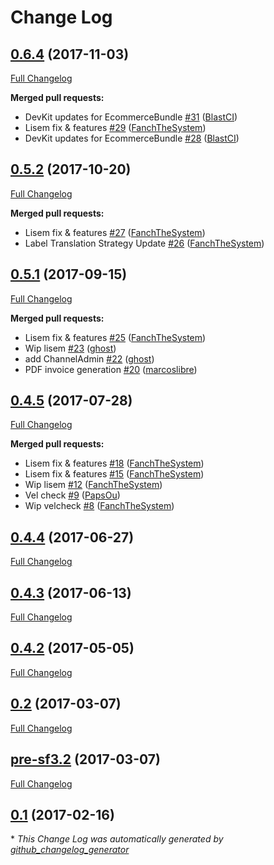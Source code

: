 # Change Log

## [0.6.4](https://github.com/libre-informatique/EcommerceBundle/tree/0.6.4) (2017-11-03)
[Full Changelog](https://github.com/libre-informatique/EcommerceBundle/compare/0.5.2...0.6.4)

**Merged pull requests:**

- DevKit updates for EcommerceBundle [\#31](https://github.com/libre-informatique/EcommerceBundle/pull/31) ([BlastCI](https://github.com/BlastCI))
- Lisem fix & features [\#29](https://github.com/libre-informatique/EcommerceBundle/pull/29) ([FanchTheSystem](https://github.com/FanchTheSystem))
- DevKit updates for EcommerceBundle [\#28](https://github.com/libre-informatique/EcommerceBundle/pull/28) ([BlastCI](https://github.com/BlastCI))

## [0.5.2](https://github.com/libre-informatique/EcommerceBundle/tree/0.5.2) (2017-10-20)
[Full Changelog](https://github.com/libre-informatique/EcommerceBundle/compare/0.5.1...0.5.2)

**Merged pull requests:**

- Lisem fix & features [\#27](https://github.com/libre-informatique/EcommerceBundle/pull/27) ([FanchTheSystem](https://github.com/FanchTheSystem))
- Label Translation Strategy Update [\#26](https://github.com/libre-informatique/EcommerceBundle/pull/26) ([FanchTheSystem](https://github.com/FanchTheSystem))

## [0.5.1](https://github.com/libre-informatique/EcommerceBundle/tree/0.5.1) (2017-09-15)
[Full Changelog](https://github.com/libre-informatique/EcommerceBundle/compare/0.4.5...0.5.1)

**Merged pull requests:**

- Lisem fix & features [\#25](https://github.com/libre-informatique/EcommerceBundle/pull/25) ([FanchTheSystem](https://github.com/FanchTheSystem))
- Wip lisem [\#23](https://github.com/libre-informatique/EcommerceBundle/pull/23) ([ghost](https://github.com/ghost))
- add ChannelAdmin [\#22](https://github.com/libre-informatique/EcommerceBundle/pull/22) ([ghost](https://github.com/ghost))
- PDF invoice generation [\#20](https://github.com/libre-informatique/EcommerceBundle/pull/20) ([marcoslibre](https://github.com/marcoslibre))

## [0.4.5](https://github.com/libre-informatique/EcommerceBundle/tree/0.4.5) (2017-07-28)
[Full Changelog](https://github.com/libre-informatique/EcommerceBundle/compare/0.4.4...0.4.5)

**Merged pull requests:**

- Lisem fix & features [\#18](https://github.com/libre-informatique/EcommerceBundle/pull/18) ([FanchTheSystem](https://github.com/FanchTheSystem))
- Lisem fix & features [\#15](https://github.com/libre-informatique/EcommerceBundle/pull/15) ([FanchTheSystem](https://github.com/FanchTheSystem))
- Wip lisem [\#12](https://github.com/libre-informatique/EcommerceBundle/pull/12) ([FanchTheSystem](https://github.com/FanchTheSystem))
- Vel check [\#9](https://github.com/libre-informatique/EcommerceBundle/pull/9) ([PapsOu](https://github.com/PapsOu))
- Wip velcheck [\#8](https://github.com/libre-informatique/EcommerceBundle/pull/8) ([FanchTheSystem](https://github.com/FanchTheSystem))

## [0.4.4](https://github.com/libre-informatique/EcommerceBundle/tree/0.4.4) (2017-06-27)
[Full Changelog](https://github.com/libre-informatique/EcommerceBundle/compare/0.4.3...0.4.4)

## [0.4.3](https://github.com/libre-informatique/EcommerceBundle/tree/0.4.3) (2017-06-13)
[Full Changelog](https://github.com/libre-informatique/EcommerceBundle/compare/0.4.2...0.4.3)

## [0.4.2](https://github.com/libre-informatique/EcommerceBundle/tree/0.4.2) (2017-05-05)
[Full Changelog](https://github.com/libre-informatique/EcommerceBundle/compare/0.2...0.4.2)

## [0.2](https://github.com/libre-informatique/EcommerceBundle/tree/0.2) (2017-03-07)
[Full Changelog](https://github.com/libre-informatique/EcommerceBundle/compare/pre-sf3.2...0.2)

## [pre-sf3.2](https://github.com/libre-informatique/EcommerceBundle/tree/pre-sf3.2) (2017-03-07)
[Full Changelog](https://github.com/libre-informatique/EcommerceBundle/compare/0.1...pre-sf3.2)

## [0.1](https://github.com/libre-informatique/EcommerceBundle/tree/0.1) (2017-02-16)


\* *This Change Log was automatically generated by [github_changelog_generator](https://github.com/skywinder/Github-Changelog-Generator)*